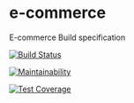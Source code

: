 # e-commerce
E-commerce Build specification

[![Build Status](https://travis-ci.com/femigabs/e-commerce.svg?branch=develop)](https://travis-ci.com/femigabs/e-commerce)

[![Maintainability](https://api.codeclimate.com/v1/badges/abd5268df25907e089ca/maintainability)](https://codeclimate.com/github/femigabs/e-commerce/maintainability)

[![Test Coverage](https://api.codeclimate.com/v1/badges/abd5268df25907e089ca/test_coverage)](https://codeclimate.com/github/femigabs/e-commerce/test_coverage)
